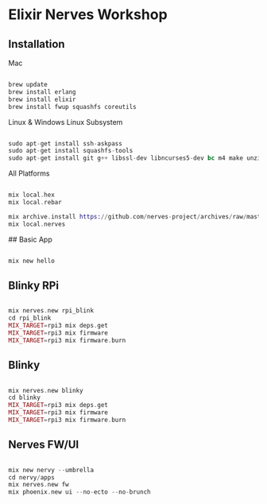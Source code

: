 # Elixir Nerves Workshop

## Installation

Mac

```elixir

brew update
brew install erlang
brew install elixir
brew install fwup squashfs coreutils

```

Linux & Windows Linux Subsystem

```elixir

sudo apt-get install ssh-askpass
sudo apt-get install squashfs-tools
sudo apt-get install git g++ libssl-dev libncurses5-dev bc m4 make unzip cmake

```

All Platforms

```elixir

mix local.hex
mix local.rebar

mix archive.install https://github.com/nerves-project/archives/raw/master/nerves_bootstrap.ez
mix local.nerves
```

## Basic App

```elixir

mix new hello

```

## Blinky RPi

```elixir

mix nerves.new rpi_blink
cd rpi_blink
MIX_TARGET=rpi3 mix deps.get
MIX_TARGET=rpi3 mix firmware
MIX_TARGET=rpi3 mix firmware.burn
```

## Blinky

```elixir

mix nerves.new blinky
cd blinky
MIX_TARGET=rpi3 mix deps.get
MIX_TARGET=rpi3 mix firmware
MIX_TARGET=rpi3 mix firmware.burn

```

## Nerves FW/UI

```elixir

mix new nervy --umbrella
cd nervy/apps
mix nerves.new fw
mix phoenix.new ui --no-ecto --no-brunch

```
